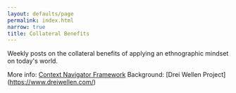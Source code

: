 ```yaml
---
layout: defaults/page
permalink: index.html
narrow: true
title: Collateral Benefits
---
```


Weekly posts on the collateral benefits of applying an ethnographic mindset on today's world. 

More info: [Context Navigator Framework](https://www.contextnavigator.org/)
Background: [Drei Wellen Project] (https://www.dreiwellen.com/)

